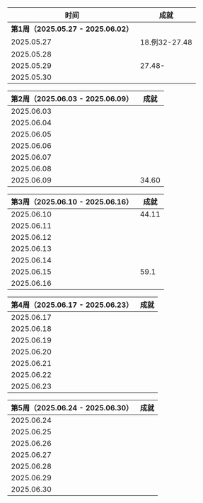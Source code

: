 
| 时间                               | 成就           |
| -------------------------------- | ------------ |
| **第1周（2025.05.27 - 2025.06.02）** |              |
| 2025.05.27                       | 18.例32-27.48 |
| 2025.05.28                       |              |
| 2025.05.29                       | 27.48-       |
| 2025.05.30                       |              |


| **第2周（2025.06.03 - 2025.06.09）** | 成就    |
| -------------------------------- | ----- |
| 2025.06.03                       |       |
| 2025.06.04                       |       |
| 2025.06.05                       |       |
| 2025.06.06                       |       |
| 2025.06.07                       |       |
| 2025.06.08                       |       |
| 2025.06.09                       | 34.60 |

| **第3周（2025.06.10 - 2025.06.16）** | 成就    |
| -------------------------------- | ----- |
| 2025.06.10                       | 44.11 |
| 2025.06.11                       |       |
| 2025.06.12                       |       |
| 2025.06.13                       |       |
| 2025.06.14                       |       |
| 2025.06.15                       | 59.1  |
| 2025.06.16                       |       |

| **第4周（2025.06.17 - 2025.06.23）** | 成就  |
| -------------------------------- | --- |
| 2025.06.17                       |     |
| 2025.06.18                       |     |
| 2025.06.19                       |     |
| 2025.06.20                       |     |
| 2025.06.21                       |     |
| 2025.06.22                       |     |
| 2025.06.23                       |     |

| **第5周（2025.06.24 - 2025.06.30）** | 成就  |
| -------------------------------- | --- |
| 2025.06.24                       |     |
| 2025.06.25                       |     |
| 2025.06.26                       |     |
| 2025.06.27                       |     |
| 2025.06.28                       |     |
| 2025.06.29                       |     |
| 2025.06.30                       |     |